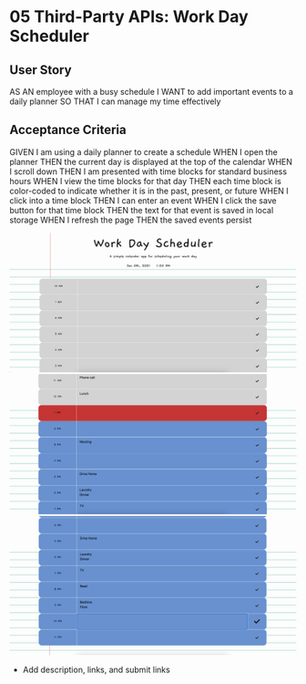 # 05 Third-Party APIs: Work Day Scheduler

## User Story

AS AN employee with a busy schedule
I WANT to add important events to a daily planner
SO THAT I can manage my time effectively

## Acceptance Criteria
GIVEN I am using a daily planner to create a schedule
WHEN I open the planner
THEN the current day is displayed at the top of the calendar
WHEN I scroll down
THEN I am presented with time blocks for standard business hours
WHEN I view the time blocks for that day
THEN each time block is color-coded to indicate whether it is in the past, present, or future
WHEN I click into a time block
THEN I can enter an event
WHEN I click the save button for that time block
THEN the text for that event is saved in local storage
WHEN I refresh the page
THEN the saved events persist


<img src = "Screen Shot 2021-01-06 at 1.01.19 PM.png">
<img src = "Screen Shot 2021-01-06 at 1.01.53 PM.png">
<img src = "Screen Shot 2021-01-06 at 1.02.16 PM.png">

- Add description, links, and submit links
